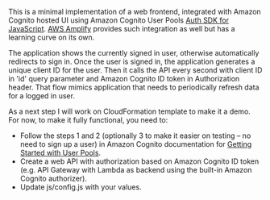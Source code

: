 This is a minimal implementation of a web frontend, integrated with Amazon Cognito hosted UI using Amazon Cognito User Pools [Auth SDK for JavaScript](https://github.com/aws/amazon-cognito-auth-js). [AWS Amplify](https://github.com/aws/aws-amplify) provides such integration as well but has a learning curve on its own.  

The application shows the currently signed in user, otherwise automatically redirects to sign in.
Once the user is signed in, the application generates a unique client ID for the user.
Then it calls the API every second with client ID in 'id' query parameter and Amazon Cognito ID token in Authorization header.
That flow mimics application that needs to periodically refresh data for a logged in user. 

As a next step I will work on CloudFormation template to make it a demo. For now, to make it fully functional, you need to:
- Follow the steps 1 and 2 (optionally 3 to make it easier on testing – no need to sign up a user) in Amazon Cognito documentation for [Getting Started with User Pools](https://docs.aws.amazon.com/cognito/latest/developerguide/getting-started-with-cognito-user-pools.html).
-	Create a web API with authorization based on Amazon Cognito ID token (e.g. API Gateway with Lambda as backend using the built-in Amazon Cognito authorizer).
- Update js/config.js with your values.
 
